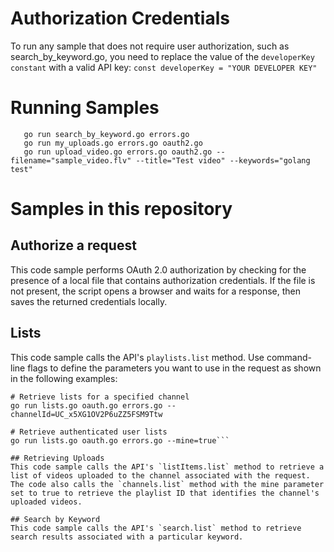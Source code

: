 # Authorization Credentials
To run any sample that does not require user authorization, such as search_by_keyword.go, you need to replace the value of the `developerKey constant` with a valid API key:
```const developerKey = "YOUR DEVELOPER KEY"```

# Running Samples
```
   go run search_by_keyword.go errors.go
   go run my_uploads.go errors.go oauth2.go
   go run upload_video.go errors.go oauth2.go --filename="sample_video.flv" --title="Test video" --keywords="golang test"
   ```

# Samples in this repository
## Authorize a request
This code sample performs OAuth 2.0 authorization by checking for the presence of a local file that contains authorization credentials. If the file is not present, the script opens a browser and waits for a response, then saves the returned credentials locally.

## Lists
This code sample calls the API's `playlists.list` method. Use command-line flags to define the parameters you want to use in the request as shown in the following examples:

```
# Retrieve lists for a specified channel
go run lists.go oauth.go errors.go --channelId=UC_x5XG1OV2P6uZZ5FSM9Ttw

# Retrieve authenticated user lists
go run lists.go oauth.go errors.go --mine=true```

## Retrieving Uploads
This code sample calls the API's `listItems.list` method to retrieve a list of videos uploaded to the channel associated with the request. The code also calls the `channels.list` method with the mine parameter set to true to retrieve the playlist ID that identifies the channel's uploaded videos.

## Search by Keyword
This code sample calls the API's `search.list` method to retrieve search results associated with a particular keyword.
